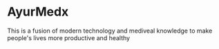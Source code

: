 # AyurMedx
 This is a fusion of modern technology and mediveal knowledge to make people's lives more productive and healthy
